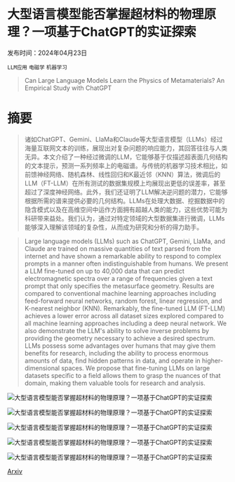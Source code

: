 # 大型语言模型能否掌握超材料的物理原理？一项基于ChatGPT的实证探索

发布时间：2024年04月23日

`LLM应用` `电磁学` `机器学习`

> Can Large Language Models Learn the Physics of Metamaterials? An Empirical Study with ChatGPT

# 摘要

> 诸如ChatGPT、Gemini、LlaMa和Claude等大型语言模型（LLMs）经过海量互联网文本的训练，展现出对复杂问题的响应能力，其回答往往与人类无异。本文介绍了一种经过微调的LLM，它能够基于仅描述超表面几何结构的文本提示，预测一系列频率上的电磁谱。与传统的机器学习技术相比，如前馈神经网络、随机森林、线性回归和K最近邻（KNN）算法，微调后的LLM（FT-LLM）在所有测试的数据集规模上均展现出更低的误差率，甚至超过了深度神经网络。此外，我们还证明了LLM解决逆问题的潜力，它能够根据所需的谱来提供必要的几何结构。LLMs在处理大数据、挖掘数据中的隐含模式以及在高维空间中运作方面拥有超越人类的能力，这些优势可能为科研带来益处。我们认为，通过对特定领域的大型数据集进行微调，LLMs能够深入理解该领域的复杂性，从而成为研究和分析的得力助手。

> Large language models (LLMs) such as ChatGPT, Gemini, LlaMa, and Claude are trained on massive quantities of text parsed from the internet and have shown a remarkable ability to respond to complex prompts in a manner often indistinguishable from humans. We present a LLM fine-tuned on up to 40,000 data that can predict electromagnetic spectra over a range of frequencies given a text prompt that only specifies the metasurface geometry. Results are compared to conventional machine learning approaches including feed-forward neural networks, random forest, linear regression, and K-nearest neighbor (KNN). Remarkably, the fine-tuned LLM (FT-LLM) achieves a lower error across all dataset sizes explored compared to all machine learning approaches including a deep neural network. We also demonstrate the LLM's ability to solve inverse problems by providing the geometry necessary to achieve a desired spectrum. LLMs possess some advantages over humans that may give them benefits for research, including the ability to process enormous amounts of data, find hidden patterns in data, and operate in higher-dimensional spaces. We propose that fine-tuning LLMs on large datasets specific to a field allows them to grasp the nuances of that domain, making them valuable tools for research and analysis.

![大型语言模型能否掌握超材料的物理原理？一项基于ChatGPT的实证探索](../../../paper_images/2404.15458/x1.png)

![大型语言模型能否掌握超材料的物理原理？一项基于ChatGPT的实证探索](../../../paper_images/2404.15458/x2.png)

![大型语言模型能否掌握超材料的物理原理？一项基于ChatGPT的实证探索](../../../paper_images/2404.15458/x3.png)

![大型语言模型能否掌握超材料的物理原理？一项基于ChatGPT的实证探索](../../../paper_images/2404.15458/x4.png)

![大型语言模型能否掌握超材料的物理原理？一项基于ChatGPT的实证探索](../../../paper_images/2404.15458/x5.png)

[Arxiv](https://arxiv.org/abs/2404.15458)